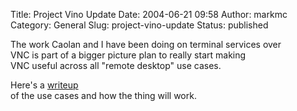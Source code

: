 Title: Project Vino Update
Date: 2004-06-21 09:58
Author: markmc
Category: General
Slug: project-vino-update
Status: published

The work Caolan and I have been doing on terminal services over  
VNC is part of a bigger picture plan to really start making  
VNC useful across all "remote desktop" use cases.

Here's a [writeup](http://www.gnome.org/~markmc/remote-desktop-2.html)  
of the use cases and how the thing will work.
